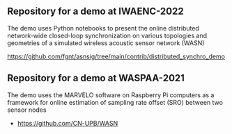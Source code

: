 ## Repository for a demo at IWAENC-2022
The demo uses Python notebooks to present the online distributed network-wide closed-loop synchronization on various topologies and geometries of a simulated wireless acoustic sensor network (WASN)

https://github.com/fgnt/asnsig/tree/main/contrib/distributed_synchro_demo

## Repository for a demo at WASPAA-2021
The demo uses the MARVELO software on Raspberry Pi computers as a framework for online estimation of sampling rate offset (SRO) between two sensor nodes

* https://github.com/CN-UPB/WASN

